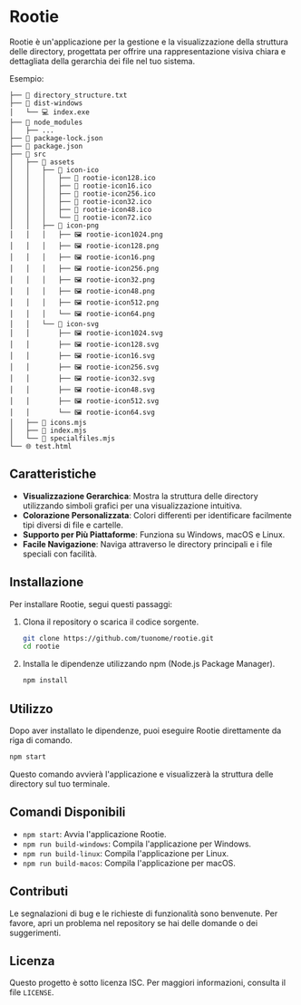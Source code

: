 # Rootie

Rootie è un'applicazione per la gestione e la visualizzazione della struttura delle directory, progettata per offrire una rappresentazione visiva chiara e dettagliata della gerarchia dei file nel tuo sistema.

Esempio:

```plaintext
├── 📄 directory_structure.txt
├── 📁 dist-windows
│   └── 💻 index.exe
├── 📁 node_modules
│   ├── ...
├── 📄 package-lock.json
├── 📄 package.json
├── 📁 src
│   ├── 📁 assets
│   │   ├── 📁 icon-ico
│   │   │   ├── 📄 rootie-icon128.ico
│   │   │   ├── 📄 rootie-icon16.ico
│   │   │   ├── 📄 rootie-icon256.ico
│   │   │   ├── 📄 rootie-icon32.ico
│   │   │   ├── 📄 rootie-icon48.ico
│   │   │   └── 📄 rootie-icon72.ico
│   │   ├── 📁 icon-png
│   │   │   ├── 🖼️ rootie-icon1024.png
│   │   │   ├── 🖼️ rootie-icon128.png
│   │   │   ├── 🖼️ rootie-icon16.png
│   │   │   ├── 🖼️ rootie-icon256.png
│   │   │   ├── 🖼️ rootie-icon32.png
│   │   │   ├── 🖼️ rootie-icon48.png
│   │   │   ├── 🖼️ rootie-icon512.png
│   │   │   └── 🖼️ rootie-icon64.png
│   │   └── 📁 icon-svg
│   │       ├── 🖼️ rootie-icon1024.svg
│   │       ├── 🖼️ rootie-icon128.svg
│   │       ├── 🖼️ rootie-icon16.svg
│   │       ├── 🖼️ rootie-icon256.svg
│   │       ├── 🖼️ rootie-icon32.svg
│   │       ├── 🖼️ rootie-icon48.svg
│   │       ├── 🖼️ rootie-icon512.svg
│   │       └── 🖼️ rootie-icon64.svg
│   ├── 📄 icons.mjs
│   ├── 📄 index.mjs
│   └── 📄 specialfiles.mjs
└── 🌐 test.html

```

## Caratteristiche

- **Visualizzazione Gerarchica**: Mostra la struttura delle directory utilizzando simboli grafici per una visualizzazione intuitiva.
- **Colorazione Personalizzata**: Colori differenti per identificare facilmente tipi diversi di file e cartelle.
- **Supporto per Più Piattaforme**: Funziona su Windows, macOS e Linux.
- **Facile Navigazione**: Naviga attraverso le directory principali e i file speciali con facilità.

## Installazione

Per installare Rootie, segui questi passaggi:

1. Clona il repository o scarica il codice sorgente.

   ```bash
   git clone https://github.com/tuonome/rootie.git
   cd rootie
   ```
2. Installa le dipendenze utilizzando npm (Node.js Package Manager).

   ```bash
   npm install
   ```

## Utilizzo

Dopo aver installato le dipendenze, puoi eseguire Rootie direttamente da riga di comando.

```bash
npm start
```

Questo comando avvierà l'applicazione e visualizzerà la struttura delle directory sul tuo terminale.

## Comandi Disponibili

- `npm start`: Avvia l'applicazione Rootie.
- `npm run build-windows`: Compila l'applicazione per Windows.
- `npm run build-linux`: Compila l'applicazione per Linux.
- `npm run build-macos`: Compila l'applicazione per macOS.

## Contributi

Le segnalazioni di bug e le richieste di funzionalità sono benvenute. Per favore, apri un problema nel repository se hai delle domande o dei suggerimenti.

## Licenza

Questo progetto è sotto licenza ISC. Per maggiori informazioni, consulta il file `LICENSE`.
